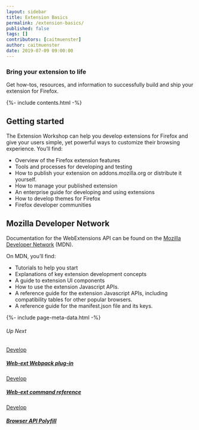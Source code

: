 ```yaml
---
layout: sidebar
title: Extension Basics
permalink: /extension-basics/
published: false
tags: []
contributors: [caitmuenster]
author: caitmuenster
date: 2019-07-09 09:00:00
---
```


<!-- Overview Page Hero Banner -->

<section class="overview-hero" style="background-image: url({% asset "develop-overview-hero-bg.jpg" @optim @path %});">
<div class="module">
<article class="module-content grid-x grid-padding-x">
<div class="cell small-12">
<div class="overview-hero-description" markdown="1">

# Bring your extension to life

Get how-tos, resources, and information to successfully build and ship your extension for Firefox.

</div>
<div class="overview-hero-cta"></div>
</div>
</article>
</div>
</section>

<!-- END: Overview Page Hero Banner -->

<!-- Single Column Body Module -->

<section id="getting-started" class="module">
<aside class="module-aside table-of-contents">

{%- include contents.html -%}

</aside>
<article class="module-content grid-x grid-padding-x">
<div class="cell small-12" markdown="1">

## Getting started

The Extension Workshop can help you develop extensions for Firefox and give your users simple, yet powerful ways to customize their browsing experience. You’ll find:

- Overview of the Firefox extension features
- Tools and processes for developing and testing
- How to publish your extension on addons.mozilla.org or distribute it yourself.
- How to manage your published extension
- An enterprise guide for developing and using extensions
- How to develop themes for Firefox
- Firefox developer communities

</div>
</article>
</section>

<!-- END: Single Column Body Module -->

<!-- Single Column Body Module -->

<section id="mozilla-developer-network" class="module">
<article class="module-content grid-x grid-padding-x">
<div class="cell small-12" markdown="1">

## Mozilla Developer Network

Documentation for the WebExtensions API can be found on the [Mozilla Developer Network](https://developer.mozilla.org/docs/Mozilla/Add-ons/WebExtensions) (MDN).

On MDN, you’ll find:

- Tutorials to help you start
- Explanations of key extension development concepts
- A guide to extension UI components
- How to use the extension Javascript APIs.
- A reference guide for the extension Javascript APIs, including compatibility tables for other popular browsers.
- A reference guide for the manifest.json file and its keys.

</div>
</article>
</section>

<!-- END: Single Column Body Module -->

<!-- Meta Data -->

{%- include page-meta-data.html -%}

<!-- END: Meta Data -->

<!-- Up Next -->

<section class="module up-next">
<article class="module-content grid-x grid-padding-x">
<div class="cell small-12" markdown="1">

###### Up Next

</div>

<!-- Tile -->

<a href="/documentation/develop/web-ext-webpack-plug-in/" class="cell auto tile tile-block-link">
<div class="block-link" markdown="1">
	
Develop

##### Web-ext Webpack plug-in

</div>
</a>

<!-- END: Tile -->

<!-- Tile -->

<a href="/documentation/develop/web-ext-command-reference" class="cell auto tile tile-block-link">
<div class="block-link" markdown="1">
	
Develop

##### Web-ext command reference

</div>
</a>

<!-- END: Tile -->

<!-- Tile -->

<a href="/documentation/develop/browser-api-polyfill" class="cell auto tile tile-block-link">
<div class="block-link" markdown="1">
	
Develop

##### Browser API Polyfill

</div>
</a>

<!-- END: Tile -->

</article>
</section>

<!-- END: Up Next -->
